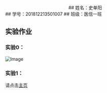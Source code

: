 <center>## 姓名：史单阳</center>
## 学号：201812213501007
## 班级：医信一班
  
## 实验作业

### 实验0：
   
![Image](http://No-night.github.io/p201812213501007.png)
 
### 实验1：

请点击[主页](/lab/index.html)

 
